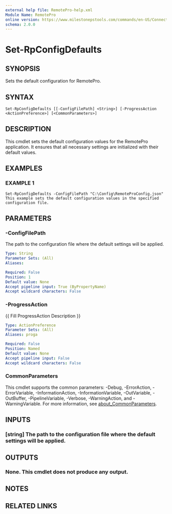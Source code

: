 ```yaml
---
external help file: RemotePro-help.xml
Module Name: RemotePro
online version: https://www.milestonepstools.com/commands/en-US/Connect-Vms/#description
schema: 2.0.0
---
```


# Set-RpConfigDefaults

## SYNOPSIS
Sets the default configuration for RemotePro.

## SYNTAX

```
Set-RpConfigDefaults [[-ConfigFilePath] <String>] [-ProgressAction <ActionPreference>] [<CommonParameters>]
```

## DESCRIPTION
This cmdlet sets the default configuration values for the RemotePro
application.
It ensures that all necessary settings are initialized
with their default values.

## EXAMPLES

### EXAMPLE 1
```
Set-RpConfigDefaults -ConfigFilePath "C:\Config\RemoteProConfig.json"
This example sets the default configuration values in the specified configuration file.
```

## PARAMETERS

### -ConfigFilePath
The path to the configuration file where the default settings will
be applied.

```yaml
Type: String
Parameter Sets: (All)
Aliases:

Required: False
Position: 1
Default value: None
Accept pipeline input: True (ByPropertyName)
Accept wildcard characters: False
```

### -ProgressAction
{{ Fill ProgressAction Description }}

```yaml
Type: ActionPreference
Parameter Sets: (All)
Aliases: proga

Required: False
Position: Named
Default value: None
Accept pipeline input: False
Accept wildcard characters: False
```

### CommonParameters
This cmdlet supports the common parameters: -Debug, -ErrorAction, -ErrorVariable, -InformationAction, -InformationVariable, -OutVariable, -OutBuffer, -PipelineVariable, -Verbose, -WarningAction, and -WarningVariable. For more information, see [about_CommonParameters](http://go.microsoft.com/fwlink/?LinkID=113216).

## INPUTS

### [string] The path to the configuration file where the default settings will be applied.
## OUTPUTS

### None. This cmdlet does not produce any output.
## NOTES

## RELATED LINKS
